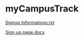 # myCampusTrack
[Signup Informations.txt](https://github.com/psanjivshrinath/myCampusTrack/files/6856639/Signup.Informations.txt)


[Sign up page.docx](https://github.com/psanjivshrinath/myCampusTrack/files/6863346/Sign.up.page.docx)
